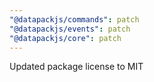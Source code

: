 ```yaml
---
"@datapackjs/commands": patch
"@datapackjs/events": patch
"@datapackjs/core": patch
---
```


Updated package license to MIT

